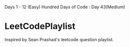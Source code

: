 Days 1 - 12 (Easy)
Hundred Days of Code : Day 43(Medium)
# LeetCodePlaylist
Inspired by Sean Prashad's leetcode question playlist.
